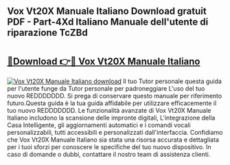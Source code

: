 ## Vox Vt20X Manuale Italiano Download gratuit PDF - Part-4Xd Italiano Manuale dell'utente di riparazione TcZBd

# <h2><a href="http://dfbgpv.blite.top/?on=Vox+Vt20X+Manuale+Italiano">🔗Download 👉🔴 Vox Vt20X Manuale Italiano</a></h2>

[![Vox Vt20X Manuale Italiano download](https://i.imgur.com/lujVjoI.png)](http://dfbgpv.blite.top/?on=Vox+Vt20X+Manuale+Italiano)
Il tuo Tutor personale questa guida per l'utente funge da Tutor personale per padroneggiare L'uso del tuo nuovo REDDDDDDD. Si prega di conservare questo manuale per riferimento futuro.Questa guida è la tua guida affidabile per utilizzare efficacemente il tuo nuovo REDDDDDDD. Le funzionalità avanzate di Vox Vt20X Manuale Italiano includono la scansione delle impronte digitali, L'integrazione della Casa Intelligente, gli aggiornamenti automatici e i comandi vocali personalizzabili, tutti accessibili e personalizzati dall'interfaccia. Confidiamo che Vox Vt20X Manuale Italiano sia stata una risorsa accurata e dettagliata per i tuoi sforzi per conoscere le specifiche del tuo nuovo dispositivo. In caso di domande o dubbi, contattare il nostro team di assistenza clienti.
